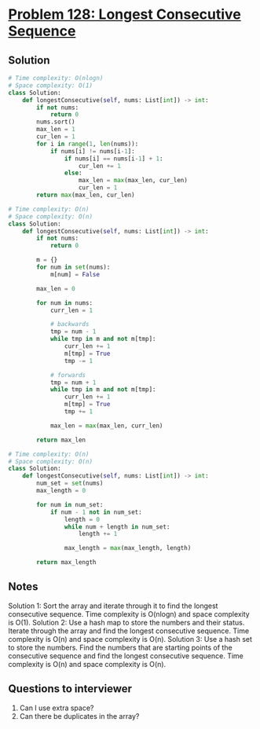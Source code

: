 # [Problem 128: Longest Consecutive Sequence](https://leetcode.com/problems/longest-consecutive-sequence/)

## Solution

```py
# Time complexity: O(nlogn)
# Space complexity: O(1)
class Solution:
    def longestConsecutive(self, nums: List[int]) -> int:
        if not nums:
            return 0
        nums.sort()
        max_len = 1
        cur_len = 1
        for i in range(1, len(nums)):
            if nums[i] != nums[i-1]:
                if nums[i] == nums[i-1] + 1:
                    cur_len += 1
                else:
                    max_len = max(max_len, cur_len)
                    cur_len = 1
        return max(max_len, cur_len)

# Time complexity: O(n)
# Space complexity: O(n)
class Solution:
    def longestConsecutive(self, nums: List[int]) -> int:
        if not nums:
            return 0

        m = {}
        for num in set(nums):
            m[num] = False

        max_len = 0

        for num in nums:
            curr_len = 1

            # backwards
            tmp = num - 1
            while tmp in m and not m[tmp]:
                curr_len += 1
                m[tmp] = True
                tmp -= 1

            # forwards
            tmp = num + 1
            while tmp in m and not m[tmp]:
                curr_len += 1
                m[tmp] = True
                tmp += 1

            max_len = max(max_len, curr_len)

        return max_len

# Time complexity: O(n)
# Space complexity: O(n)
class Solution:
    def longestConsecutive(self, nums: List[int]) -> int:
        num_set = set(nums)
        max_length = 0

        for num in num_set:
            if num - 1 not in num_set:
                length = 0
                while num + length in num_set:
                    length += 1

                max_length = max(max_length, length)

        return max_length

```

## Notes

Solution 1: Sort the array and iterate through it to find the longest consecutive sequence. Time complexity is O(nlogn) and space complexity is O(1).
Solution 2: Use a hash map to store the numbers and their status. Iterate through the array and find the longest consecutive sequence. Time complexity is O(n) and space complexity is O(n).
Solution 3: Use a hash set to store the numbers. Find the numbers that are starting points of the consecutive sequence and find the longest consecutive sequence. Time complexity is O(n) and space complexity is O(n).

## Questions to interviewer

1. Can I use extra space?
2. Can there be duplicates in the array?
